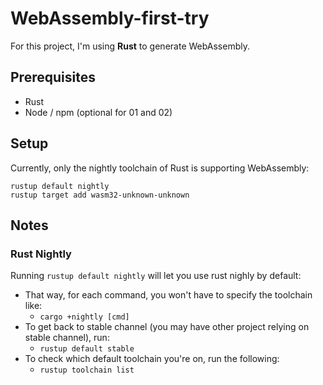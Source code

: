 # WebAssembly-first-try

For this project, I'm using **Rust** to generate WebAssembly.

## Prerequisites

- Rust
- Node / npm (optional for 01 and 02)

## Setup

Currently, only the nightly toolchain of Rust is supporting WebAssembly:

```shell
rustup default nightly
rustup target add wasm32-unknown-unknown
```

## Notes

### Rust Nightly

Running `rustup default nightly` will let you use rust nighly by default:

- That way, for each command, you won't have to specify the toolchain like:
  - `cargo +nightly [cmd]`
- To get back to stable channel (you may have other project relying on stable channel), run:
  - `rustup default stable`
- To check which default toolchain you're on, run the following:
  - `rustup toolchain list`
